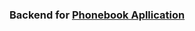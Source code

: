 ### Backend for [Phonebook Apllication](https://github.com/GioTafone/fullStackOpen/tree/main/part2/phonebook)
